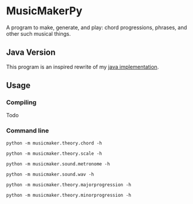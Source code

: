 # MusicMakerPy

A program to make, generate, and play: chord progressions, phrases, and other such musical things.

## Java Version
This program is an inspired rewrite of my [java implementation](https://github.com/keelimeguy/MusicMaker).

## Usage

### Compiling
Todo

### Command line
`python -m musicmaker.theory.chord -h`

`python -m musicmaker.theory.scale -h`

`python -m musicmaker.sound.metronome -h`

`python -m musicmaker.sound.wav -h`

`python -m musicmaker.theory.majorprogression -h`

`python -m musicmaker.theory.minorprogression -h`
